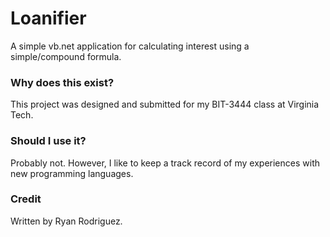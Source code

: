 # Loanifier

A simple vb.net application for calculating interest using a simple/compound formula.

### Why does this exist?

This project was designed and submitted for my BIT-3444 class at Virginia Tech.

### Should I use it?

Probably not. However, I like to keep a track record of my experiences with new programming languages.

### Credit

Written by Ryan Rodriguez. 